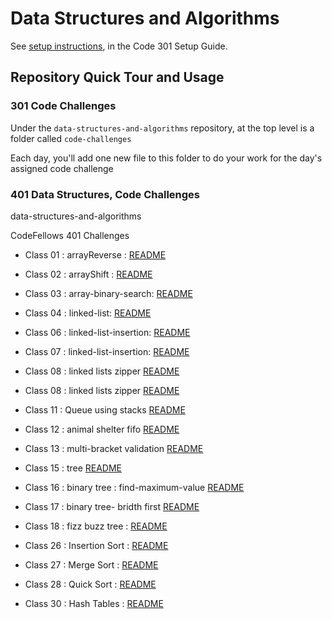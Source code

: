 # Data Structures and Algorithms

See [setup instructions](https://codefellows.github.io/setup-guide/code-301/3-code-challenges), in the Code 301 Setup Guide.

## Repository Quick Tour and Usage

### 301 Code Challenges

Under the `data-structures-and-algorithms` repository, at the top level is a folder called `code-challenges`

Each day, you'll add one new file to this folder to do your work for the day's assigned code challenge

### 401 Data Structures, Code Challenges

data-structures-and-algorithms

CodeFellows 401 Challenges

- Class 01 : arrayReverse : [README](https://github.com/mohammad-qethama/data-structures-and-algorithms/tree/reverseArray/challenges/arr-reverse/README.md)

- Class 02 : arrayShift : [README](https://github.com/mohammad-qethama/data-structures-and-algorithms/tree/reverseArray/challenges/arrayShift/README.md)

- Class 03 : array-binary-search: [README](https://github.com/mohammad-qethama/data-structures-and-algorithms/blob/master/challenges/array-binary-search/README.md)

- Class 04 : linked-list: [README](https://github.com/mohammad-qethama/data-structures-and-algorithms/blob/master/challenges/Data-Structure/linkedList/README.md)

- Class 06 : linked-list-insertion: [README](https://github.com/mohammad-qethama/data-structures-and-algorithms/blob/master/challenges/Data-Structure/linkedList/READMEins.md)

- Class 07 : linked-list-insertion: [README](https://github.com/mohammad-qethama/data-structures-and-algorithms/blob/master/challenges/Data-Structure/linkedList/READMEkth.md)

- Class 08 : linked lists zipper [README](https://github.com/mohammad-qethama/data-structures-and-algorithms/blob/master/challenges/llZip/README.md)

- Class 08 : linked lists zipper [README](https://github.com/mohammad-qethama/data-structures-and-algorithms/blob/master/challenges/stacksAndQueues/README.md)

- Class 11 : Queue using stacks [README](https://github.com/mohammad-qethama/data-structures-and-algorithms/blob/master/challenges/queueWithStacks/README.md)

- Class 12 : animal shelter fifo [README](https://github.com/mohammad-qethama/data-structures-and-algorithms/blob/master/challenges/fifoAnimalShelter/README.md)

- Class 13 : multi-bracket validation [README](https://github.com/mohammad-qethama/data-structures-and-algorithms/blob/master/challenges/multiBracketValidation/README.md)

- Class 15 : tree [README](https://github.com/mohammad-qethama/data-structures-and-algorithms/blob/master/challenges/tree/README.md)

- Class 16 : binary tree : find-maximum-value [README](https://github.com/mohammad-qethama/data-structures-and-algorithms/blob/master/challenges/find-maximum-binary-tree/README.md)

- Class 17 : binary tree- bridth first [README](https://github.com/mohammad-qethama/data-structures-and-algorithms/blob/master/challenges/breadth-first/README.md)

- Class 18 : fizz buzz tree :  [README](https://github.com/mohammad-qethama/data-structures-and-algorithms/blob/master/challenges/fizzBuzzTree/README.md)

- Class 26 : Insertion Sort :  [README](https://github.com/mohammad-qethama/data-structures-and-algorithms/blob/master/challenges/InsertionSort/README.md)

- Class 27 : Merge Sort :  [README](https://github.com/mohammad-qethama/data-structures-and-algorithms/blob/master/challenges/mergeSort/README.md)

- Class 28 : Quick Sort :  [README](https://github.com/mohammad-qethama/data-structures-and-algorithms/blob/master/challenges/quickSort/README.md)

- Class 30 : Hash Tables  :  [README](https://github.com/mohammad-qethama/data-structures-and-algorithms/blob/master/challenges/hashTables/README.md)

<!-- - Please follow the instructions specific to your 401 language, which can be found in the directory below, matching your course. -->
